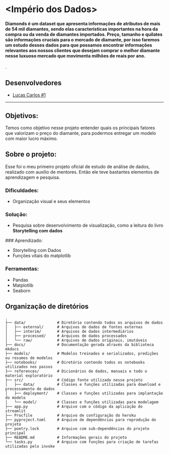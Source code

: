 # <Império dos Dados>

<h4><b>Diamonds</b> é um dataset que apresenta informações de atributos de mais de 54 mil diamantes, sendo elas características importantes na hora da compra ou da venda de diamantes importados. Preço, tamanho e quilates são informações cruciais para o mercado de diamante, por isso faremos um estudo desses dados para que possamos encontrar informações relevantes aos nossos clientes que desejam comprar o melhor diamante nesse luxuoso mercado que movimenta milhões de reais por ano.</h4>.

## Desenvolvedores
 - [Lucas Carlos #1](https://github.com/LCarlosA/-#1)

---

## Objetivos:
Temos como objetivo nesse projeto entender quais os principais fatores que valorizam o preço do diamante, para podermos entregar um modelo com maior lucro máximo.

## Sobre o projeto:
Esse foi o meu primeiro projeto oficial de estudo de análise de dados, realizado com auxílio de mentores. Então ele teve bastantes elementos de aprendizagem e pesquisa.

### Dificuldades:
<ul>
 <li>Organização visual e seus elementos</li>
</ul>

### Solução:
<ul>
 <li>Pesquisa sobre desenvolvimento de visualização, como a leitura do livro <b>Storytelling com dados</b></li>
</ul>
### Aprendizado:
<ul>
    <li> Storytelling com Dados</li>
    <li> Funções vitais do matplotlib</li>
</ul>

### Ferramentas:
<ul>
 <li>Pandas</li>
 <li> Matplotlib</li>
 <li>Seaborn</li>
</ul>

## Organização de diretórios


```
.
├── data/              # Diretório contendo todos os arquivos de dados
│   ├── external/      # Arquivos de dados de fontes externas
│   ├── interim/       # Arquivos de dados intermediários
│   ├── processed/     # Arquivos de dados processados
│   └── raw/           # Arquivos de dados originais, imutáveis
├── docs/              # Documentação gerada através da biblioteca mkdocs
├── models/            # Modelos treinados e serializados, predições ou resumos de modelos
├── notebooks/         # Diretório contendo todos os notebooks utilizados nos passos
├── references/        # Dicionários de dados, manuais e todo o material exploratório
├── src/               # Código fonte utilizado nesse projeto
│   ├── data/          # Classes e funções utilizadas para download e processamento de dados
│   ├── deployment/    # Classes e funções utilizadas para implantação do modelo
│   └── model/         # Classes e funções utilizadas para modelagem
├── app.py             # Arquivo com o código da aplicação do streamlit
├── Procfile           # Arquivo de configuração do heroku
├── pyproject.toml     # Arquivo de dependências para reprodução do projeto
├── poetry.lock        # Arquivo com sub-dependências do projeto principal
├── README.md          # Informações gerais do projeto
└── tasks.py           # Arquivo com funções para criação de tarefas utilizadas pelo invoke

```
